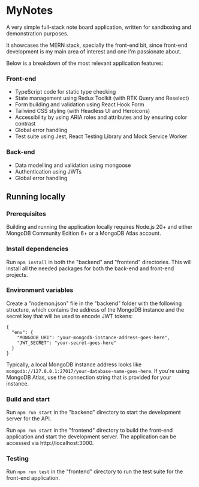 # MyNotes

A very simple full-stack note board application, written for sandboxing and demonstration purposes.

It showcases the MERN stack, specially the front-end bit, since front-end development is my main area of interest and one I'm passionate about.

Below is a breakdown of the most relevant application features:

### Front-end

- TypeScript code for static type checking
- State management using Redux Toolkit (with RTK Query and Reselect)
- Form building and validation using React Hook Form
- Tailwind CSS styling (with Headless UI and Heroicons)
- Accessibility by using ARIA roles and attributes and by ensuring color contrast
- Global error handling
- Test suite using Jest, React Testing Library and Mock Service Worker

### Back-end

- Data modelling and validation using mongoose
- Authentication using JWTs
- Global error handling

## Running locally

### Prerequisites

Building and running the application locally requires Node.js 20+ and either MongoDB Community Edition 6+ or a MongoDB Atlas account.

### Install dependencies

Run `npm install` in both the "backend" and "frontend" directories. This will install all the needed packages for both the back-end and front-end projects.

### Environment variables

Create a "nodemon.json" file in the "backend" folder with the following structure, which contains the address of the MongoDB instance and the secret key that will be used to encode JWT tokens:

```
{
  "env": {
    "MONGODB_URI": "your-mongodb-instance-address-goes-here",
    "JWT_SECRET": "your-secret-goes-here"
  }
}
```

Typically, a local MongoDB instance address looks like `mongodb://127.0.0.1:27017/your-database-name-goes-here`. If you're using MongoDB Atlas, use the connection string that is provided for your instance.

### Build and start

Run `npm run start` in the "backend" directory to start the development server for the API.

Run `npm run start` in the "frontend" directory to build the front-end application and start the development server. The application can be accessed via http://localhost:3000.

### Testing

Run `npm run test` in the "frontend" directory to run the test suite for the front-end application.
